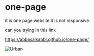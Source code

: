 # one-page
it is one page website   it is not responsive  


can you trying in this link 

https://abbasalkabbi.github.io/one-page/


![Urban](https://user-images.githubusercontent.com/75854041/116788522-b7d4a880-aab2-11eb-8584-c169fca4d218.png)


